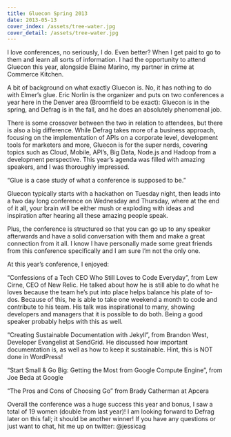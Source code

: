 ```yaml
---
title: Gluecon Spring 2013
date: 2013-05-13
cover_index: /assets/tree-water.jpg
cover_detail: /assets/tree-water.jpg
---
```

I love conferences, no seriously, I do. Even better? When I get paid to go to them and learn all sorts of information. I had the opportunity to attend Gluecon this year, alongside Elaine Marino, my partner in crime at Commerce Kitchen.

A bit of background on what exactly Gluecon is. No, it has nothing to do with Elmer’s glue. Eric Norlin is the organizer and puts on two conferences a year here in the Denver area (Broomfield to be exact): Gluecon is in the spring, and Defrag is in the fall, and he does an absolutely phenomenal job.

There is some crossover between the two in relation to attendees, but there is also a big difference. While Defrag takes more of a business approach, focusing on the implementation of APIs on a corporate level, development tools for marketers and more, Gluecon is for the super nerds, covering topics such as Cloud, Mobile, API’s, Big Data, Node.js and Hadoop from a development perspective. This year’s agenda was filled with amazing speakers, and I was thoroughly impressed.

“Glue is a case study of what a conference is supposed to be.”

Gluecon typically starts with a hackathon on Tuesday night, then leads into a two day long conference on Wednesday and Thursday, where at the end of it all, your brain will be either mush or exploding with ideas and inspiration after hearing all these amazing people speak.

Plus, the conference is structured so that you can go up to any speaker afterwards and have a solid conversation with them and make a great connection from it all. I know I have personally made some great friends from this conference specifically and I am sure I’m not the only one.

At this year’s conference, I enjoyed:

“Confessions of a Tech CEO Who Still Loves to Code Everyday”, from Lew Cirne, CEO of New Relic.
He talked about how he is still able to do what he loves because the team he’s put into place helps balance his plate of to-dos. Because of this, he is able to take one weekend a month to code and contribute to his team. His talk was inspirational to many, showing developers and managers that it is possible to do both. Being a good speaker probably helps with this as well.

“Creating Sustainable Documentation with Jekyll”, from Brandon West, Developer Evangelist at SendGrid.
He discussed how important documentation is, as well as how to keep it sustainable. Hint, this is NOT done in WordPress!

“Start Small & Go Big: Getting the Most from Google Compute Engine”, from Joe Beda at Google

“The Pros and Cons of Choosing Go” from Brady Catherman at Apcera

Overall the conference was a huge success this year and bonus, I saw a total of 19 women (double from last year)! I am looking forward to Defrag later on this fall; it should be another winner! If you have any questions or just want to chat, hit me up on twitter: @jessicag
